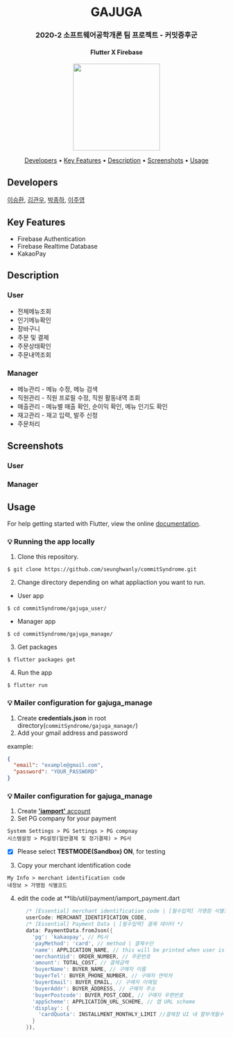 <h1 align="center">
  GAJUGA
</h1>
<h3 align="center">
2020-2 소프트웨어공학개론 팀 프로젝트 - 커밋증후군
</h3>
<h4 align="center">
Flutter X Firebase 
</h4>
<p align="center">
<img src="https://user-images.githubusercontent.com/22142225/100584993-3248a300-3330-11eb-9e4e-983fe013d709.gif" width="200"/>
<!-- 이미지 들어갈 자리 -->
</p>

<p align="center">
  <a href="#developers">Developers</a> •
  <a href="#key-features">Key Features</a> •
  <a href="#description">Description</a> •
  <a href="#screenshots">Screenshots</a> •
  <a href="#usage">Usage</a>
</p>

## Developers
[이승환](https://github.com/seunghwanly), [김관우](https://github.com/Kim-kwan-woo), [박종하](https://github.com/jonghapark), [이주영](https://github.com/JuYeong0413)

## Key Features
* Firebase Authentication
* Firebase Realtime Database
* KakaoPay

## Description
### User
* 전체메뉴조회
* 인기메뉴확인
* 장바구니
* 주문 및 결제
* 주문상태확인
* 주문내역조회

### Manager
* 메뉴관리 - 메뉴 수정, 메뉴 검색
* 직원관리 - 직원 프로필 수정, 직원 활동내역 조회
* 매출관리 - 메뉴별 매출 확인, 순이익 확인, 메뉴 인기도 확인
* 재고관리 - 재고 입력, 발주 신청
* 주문처리

## Screenshots
### User

### Manager


## Usage
For help getting started with Flutter, view the online [documentation](https://flutter.io/).

### :bulb: Running the app locally
1. Clone this repository.
```terminal
$ git clone https://github.com/seunghwanly/commitSyndrome.git
```
2. Change directory depending on what appliaction you want to run.
* User app
```terminal
$ cd commitSyndrome/gajuga_user/
```
* Manager app
```terminal
$ cd commitSyndrome/gajuga_manage/
```
3. Get packages
```terminal
$ flutter packages get
```
4. Run the app
```terminal
$ flutter run
```

### :bulb: Mailer configuration for gajuga_manage
1. Create **credentials.json** in root directory(`commitSyndrome/gajuga_manage/`)
2. Add your gmail address and password

example:
```json
{
  "email": "example@gmail.com",
  "password": "YOUR_PASSWORD"
}
```
### :bulb: Mailer configuration for gajuga_manage
1. Create <a href="https://admin.iamport.kr/users/login">**'iamport'** account</a>
2. Set PG company for your payment
```
System Settings > PG Settings > PG compnay
시스템설정 > PG설정(일반결제 및 정기결제) > PG사
```
- [x] Please select **TESTMODE(Sandbox) ON**, for testing
3. Copy your merchant identification code
```
My Info > merchant identification code
내정보 > 가맹점 식별코드
```
4. edit the code at **lib/util/payment/iamport_payment.dart
```dart
      /* [Essential] merchant identification code | [필수입력] 가맹점 식별코드 */
      userCode: MERCHANT_IDENTIFICATION_CODE,
      /* [Essential] Payment Data | [필수입력] 결제 데이터 */
      data: PaymentData.fromJson({
        'pg': 'kakaopay', // PG사
        'payMethod': 'card', // method | 결제수단
        'name': APPLICATION_NAME, // this will be printed when user is ready for payemnt | 주문명
        'merchantUid': ORDER_NUMBER, // 주문번호
        'amount': TOTAL_COST, // 결제금액
        'buyerName': BUYER_NAME, // 구매자 이름
        'buyerTel': BUYER_PHONE_NUMBER, // 구매자 연락처
        'buyerEmail': BUYER_EMAIL, // 구매자 이메일
        'buyerAddr': BUYER_ADDRESS, // 구매자 주소
        'buyerPostcode': BUYER_POST_CODE, // 구매자 우편번호
        'appScheme': APPLICATION_URL_SCHEME, // 앱 URL scheme
        'display': {
          'cardQuota': INSTALLMENT_MONTHLY_LIMIT //결제창 UI 내 할부개월수 제한
        }
      }),
```

